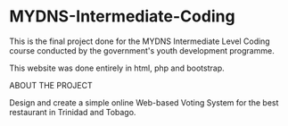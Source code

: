 # MYDNS-Intermediate-Coding

This is the final project done for the MYDNS Intermediate Level Coding course conducted by the government's youth development programme.

This website was done entirely in html, php and bootstrap.

ABOUT THE PROJECT

Design and create a simple online Web-based Voting System for the best restaurant in Trinidad and Tobago.
